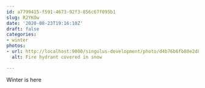 ```yaml
---
id: a7799415-f591-4673-92f3-856c67f095b1
slug: R2YKOw
date: '2020-08-23T19:16:10Z'
draft: false
categories:
- winter
photos:
- url: http://localhost:9000/singulus-development/photo/d4b76b6fb80e2d81303056233a4f6813.jpg
  alt: Fire hydrant covered in snow

---
```


Winter is here
